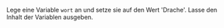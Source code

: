 Lege eine Variable `wort` an und setze sie auf den Wert 'Drache'.
Lasse den Inhalt der Variablen ausgeben.
